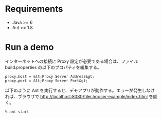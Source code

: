 # Requirements

* Java >= 6
* Ant  >= 1.8

# Run a demo

インターネットへの接続に Proxy 設定が必要である場合は、ファイル build.properties の以下のプロパティを編集する。

    proxy.host = &lt;Proxy Server Address&gt;
    proxy.port = &lt;Proxy Server Port&gt;

以下のように Ant を実行すると、デモアプリが動作する。エラーが発生しなければ、ブラウザで [http://localhost:8080/filechooser-example/index.html](http://localhost:8080/filechooser-example/index.html) を開く。

    % ant start
